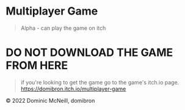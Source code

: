 # Multiplayer Game

> Alpha - can play the game on itch









# DO NOT DOWNLOAD THE GAME FROM HERE
> if you're looking to get the game go to the game's itch.io page.
https://domibron.itch.io/multiplayer-game






&copy; 2022 Dominic McNeill, domibron
